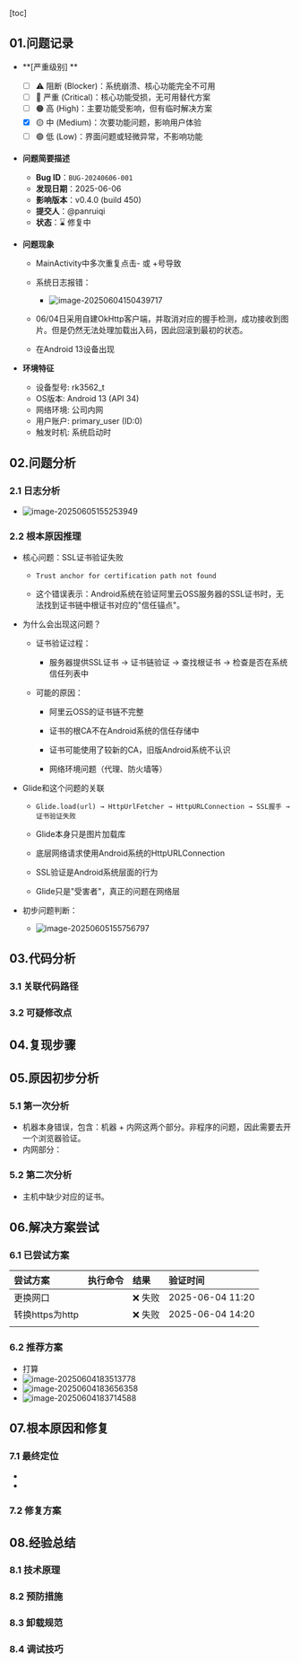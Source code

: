 [toc]

## 01.问题记录

- **[严重级别] **

  - [ ] ⚠️ 阻断 (Blocker)：系统崩溃、核心功能完全不可用
  - [ ] 🔴 严重 (Critical)：核心功能受损，无可用替代方案
  - [ ] 🟠 高 (High)：主要功能受影响，但有临时解决方案
  - [x] 🟡 中 (Medium)：次要功能问题，影响用户体验
  - [ ] 🟢 低 (Low)：界面问题或轻微异常，不影响功能

- **问题简要描述**

  - **Bug ID**：`BUG-20240606-001`  
  - **发现日期**：2025-06-06  
  - **影响版本**：v0.4.0 (build 450)  
  - **提交人**：@panruiqi  
  - **状态**：⌛ 修复中

- **问题现象**

  - MainActivity中多次重复点击- 或 +号导致

  - 系统日志报错：
    - ![image-20250604150439717](../../_pic_/image-20250604150439717.png)
  - 06/04日采用自建OkHttp客户端，并取消对应的握手检测，成功接收到图片。但是仍然无法处理加载出入码，因此回滚到最初的状态。
  - 在Android 13设备出现

- **环境特征**

  - 设备型号: rk3562_t
  - OS版本: Android 13 (API 34)
  - 网络环境: 公司内网
  - 用户账户: primary_user (ID:0)
  - 触发时机: 系统启动时

## 02.问题分析

### 2.1 日志分析

- ![image-20250605155253949](../../_pic_/image-20250605155253949.png)

### 2.2 根本原因推理

- 核心问题：SSL证书验证失败

  - ```
    Trust anchor for certification path not found
    ```

  - 这个错误表示：Android系统在验证阿里云OSS服务器的SSL证书时，无法找到证书链中根证书对应的"信任锚点"。

- 为什么会出现这问题？

  - 证书验证过程：

    - 服务器提供SSL证书 → 证书链验证 → 查找根证书 → 检查是否在系统信任列表中

  - 可能的原因：

    - 阿里云OSS的证书链不完整

    - 证书的根CA不在Android系统的信任存储中

    - 证书可能使用了较新的CA，旧版Android系统不认识

    - 网络环境问题（代理、防火墙等）

- Glide和这个问题的关联

  - ```
    Glide.load(url) → HttpUrlFetcher → HttpURLConnection → SSL握手 → 证书验证失败
    ```

  - Glide本身只是图片加载库

  - 底层网络请求使用Android系统的HttpURLConnection

  - SSL验证是Android系统层面的行为

  - Glide只是"受害者"，真正的问题在网络层

- 初步问题判断：

  - ![image-20250605155756797](../../_pic_/image-20250605155756797.png)

## 03.代码分析

### 3.1 关联代码路径

### 3.2 可疑修改点

## 04.复现步骤



## 05.原因初步分析

### 5.1 第一次分析

- 机器本身错误，包含：机器 + 内网这两个部分。非程序的问题，因此需要去开一个浏览器验证。
- 内网部分：

### 5.2 第二次分析

- 主机中缺少对应的证书。


## 06.解决方案尝试

### 6.1 已尝试方案

| 尝试方案        | 执行命令 | 结果   | 验证时间         |
| :-------------- | :------- | :----- | :--------------- |
| 更换网口        |          | ❌ 失败 | 2025-06-04 11:20 |
| 转换https为http |          | ❌ 失败 | 2025-06-04 14:20 |
|                 |          |        |                  |

### 6.2 推荐方案

- 打算
- ![image-20250604183513778](../../_pic_/image-20250604183513778.png)
- ![image-20250604183656358](../../_pic_/image-20250604183656358.png)
- ![image-20250604183714588](../../_pic_/image-20250604183714588.png)



## 07.根本原因和修复

### 7.1 最终定位

- 

- 

### 7.2 修复方案



## 08.经验总结

### 8.1 技术原理

### 8.2 预防措施

### 8.3 卸载规范

### 8.4 调试技巧

